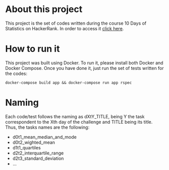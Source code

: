 # About this project
This project is the set of codes written during the course 10 Days of Statistics on HackerRank. In order to access it [click here](https://www.hackerrank.com/domains/tutorials/10-days-of-statistics).

# How to run it
This project was built using Docker. To run it, please install both Docker and Docker Compose. Once you have done it, just run the set of tests written for the codes:
```
docker-compose build app && docker-compose run app rspec
```

# Naming
Each code/test follows the naming as dXtY_TITLE, being Y the task correspondent to the Xth day of the challenge and TITLE being its title. Thus, the tasks names are the following:

- d0t1_mean_median_and_mode
- d0t2_wighted_mean
- d1t1_quartiles
- d2t2_interquartile_range
- d2t3_standard_deviation
- ...
